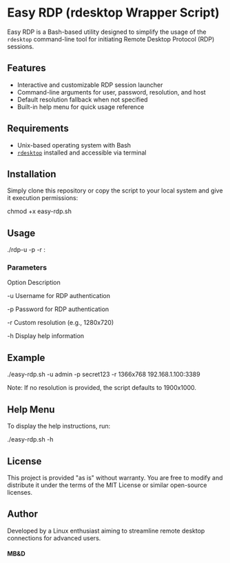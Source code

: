# Easy RDP (rdesktop Wrapper Script)

Easy RDP is a Bash-based utility designed to simplify the usage of the `rdesktop` command-line tool for initiating Remote Desktop Protocol (RDP) sessions.

## Features

- Interactive and customizable RDP session launcher
- Command-line arguments for user, password, resolution, and host
- Default resolution fallback when not specified
- Built-in help menu for quick usage reference

## Requirements

- Unix-based operating system with Bash
- [`rdesktop`](https://linux.die.net/man/1/rdesktop) installed and accessible via terminal

## Installation

Simply clone this repository or copy the script to your local system and give it execution permissions:

chmod +x easy-rdp.sh

## Usage

 ./rdp-u <username> -p <password> -r <resolution> <host>:<port>

### Parameters
Option	Description

-u	Username for RDP authentication

-p	Password for RDP authentication

-r	Custom resolution (e.g., 1280x720)

-h	Display help information

## Example

./easy-rdp.sh -u admin -p secret123 -r 1366x768 192.168.1.100:3389

Note: If no resolution is provided, the script defaults to 1900x1000.

## Help Menu

To display the help instructions, run:

./easy-rdp.sh -h

## License

This project is provided "as is" without warranty. You are free to modify and distribute it under the terms of the MIT License or similar open-source licenses.

## Author

Developed by a Linux enthusiast aiming to streamline remote desktop connections for advanced users.

#### MB&D
